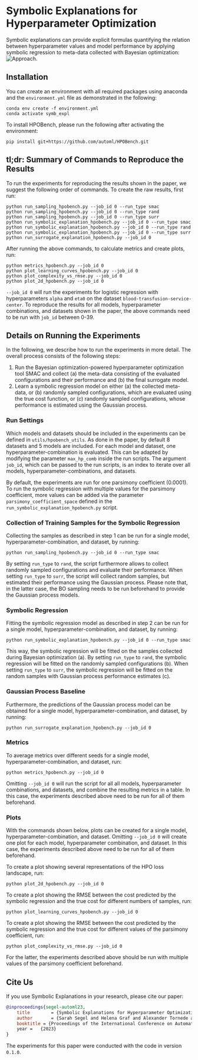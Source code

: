 # Symbolic Explanations for Hyperparameter Optimization

Symbolic explanations can provide explicit formulas quantifying the relation between hyperparameter values and model 
performance by applying symbolic regression to meta-data collected with Bayesian optimization:
![Approach.](./figures/approach.png)

## Installation

You can create an environment with all required packages using anaconda and the `environment.yml` 
file as demonstrated in the following:

```
conda env create -f environment.yml
conda activate symb_expl
```

To install HPOBench, please run the following after activating the environment:
```
pip install git+https://github.com/automl/HPOBench.git
```

## tl;dr: Summary of Commands to Reproduce the Results

To run the experiments for reproducing the results shown in the paper, we suggest the following
order of commands. To create the raw results, first run:
```
python run_sampling_hpobench.py --job_id 0 --run_type smac
python run_sampling_hpobench.py --job_id 0 --run_type rand
python run_sampling_hpobench.py --job_id 0 --run_type surr
python run_symbolic_explanation_hpobench.py --job_id 0 --run_type smac
python run_symbolic_explanation_hpobench.py --job_id 0 --run_type rand
python run_symbolic_explanation_hpobench.py --job_id 0 --run_type surr
python run_surrogate_explanation_hpobench.py --job_id 0
```

After running the above commands, to calculate metrics and create plots, run:
```
python metrics_hpobench.py --job_id 0
python plot_learning_curves_hpobench.py --job_id 0
python plot_complexity_vs_rmse.py --job_id 0
python plot_2d_hpobench.py --job_id 0
```

`--job_id 0` will run the experiments for logistic regression with hyperparameters `alpha` and `eta0` on the 
dataset `blood-transfusion-service-center`. To reproduce the results for all models, hyperparameter combinations, 
and datasets shown in the paper, the above commands need to be run with `job_id` between 0-39.

## Details on Running the Experiments

In the following, we describe how to run the experiments in more detail. The overall process consists of the 
following steps: 
1. Run the Bayesian optimization-powered hyperparameter optimization tool SMAC and collect (a) the meta-data 
consisting of the evaluated configurations and their performance and (b) the final surrogate model.
2. Learn a symbolic regression model on either (a) the collected meta-data, or (b) randomly sampled
configurations, which are evaluated using the true cost function, or (c) randomly sampled
configurations, whose performance is estimated using the Gaussian process.

### Run Settings

Which models and datasets should be included in the experiments can be defined in `utils/hpobench_utils`. As done in 
the paper, by default 8 datasets and 5 models are included. 
For each model and dataset, one hyperparameter-combination is evaluated. 
This can be adapted by modifying the parameter `max_hp_comb` inside the run scripts. 
The argument `job_id`, which can be passed to the run scripts, is an index to iterate over all models, 
hyperparameter-combinations, and datasets.

By default, the experiments are run for one parsimony coefficient (0.0001). 
To run the symbolic regression with multiple values for the parsimony coefficient, more values can be added via the 
parameter `parsimony_coefficient_space` defined in the `run_symbolic_explanation_hpobench.py` script.

### Collection of Training Samples for the Symbolic Regression

Collecting the samples as described in step 1 can be run for a single model, hyperparameter-combination, and dataset, 
by running:

```
python run_sampling_hpobench.py --job_id 0 --run_type smac
```

By setting `run_type` to `rand`, the script furthermore allows to collect randomly sampled configurations and evaluate 
their performance. When setting `run_type` to `surr`, the script will collect random samples, but estimated their 
performance using the Gaussian process. Please note that, in the latter case, the BO sampling needs to be run 
beforehand to provide the Gaussian process models.

### Symbolic Regression

Fitting the symbolic regression model as described in step 2 can be run for a single model, hyperparameter-combination, 
and dataset, by running:

```
python run_symbolic_explanation_hpobench.py --job_id 0 --run_type smac
```

This way, the symbolic regression will be fitted on the samples collected during Bayesian optimization (a).
By setting `run_type` to `rand`, the symbolic regression will be fitted on the randomly 
sampled configurations (b). When setting `run_type` to `surr`, the symbolic regression
will be fitted on the random samples with Gaussian process performance estimates (c). 

### Gaussian Process Baseline

Furthermore, the predictions of the Gaussian process model can be obtained for a single model, 
hyperparameter-combination, and dataset, by running:

```
python run_surrogate_explanation_hpobench.py --job_id 0
```

### Metrics

To average metrics over different seeds for a single model, hyperparameter-combination, and dataset, run:
```
python metrics_hpobench.py --job_id 0
```
Omitting `--job_id 0` will run the script for all all models, hyperparameter combinations, and datasets, and combine 
the resulting metrics in a table. In this case, the experiments described above need to be run for all of them beforehand.

### Plots

With the commands shown below, plots can be created for a single model, hyperparameter-combination, and dataset. 
Omitting `--job_id 0` will create one plot for each model, hyperparameter combination, and dataset. In this case, the 
experiments described above need to be run for all of them beforehand.

To create a plot showing several representations of the HPO loss landscape, run:
```
python plot_2d_hpobench.py --job_id 0
```

To create a plot showing the RMSE between the cost predicted by the symbolic regression and the true cost for
different numbers of samples, run:
```
python plot_learning_curves_hpobench.py --job_id 0
```

To create a plot showing the RMSE between the cost predicted by the symbolic regression and the true cost for different
values of the parsimony coefficient, run:
```
python plot_complexity_vs_rmse.py --job_id 0
```
For the latter, the experiments described above should be run with multiple values of the parsimony coefficient 
beforehand.

## Cite Us

If you use Symbolic Explanations in your research, please cite our paper:

```bibtex
@inproceedings{segel-automl23,
    title        = {Symbolic Explanations for Hyperparameter Optimization},
    author       = {Sarah Segel and Helena Graf and Alexander Tornede and Bernd Bischl and Marius Lindauer},
    booktitle = {Proceedings of the International Conference on Automated Machine Learning ({AutoML'23)},
    year = 	 {2023}
}
```

The experiments for this paper were conducted with the code in version `0.1.0`.